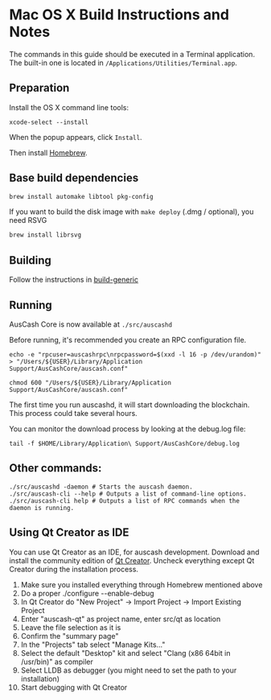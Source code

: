 Mac OS X Build Instructions and Notes
====================================
The commands in this guide should be executed in a Terminal application.
The built-in one is located in `/Applications/Utilities/Terminal.app`.

Preparation
-----------
Install the OS X command line tools:

`xcode-select --install`

When the popup appears, click `Install`.

Then install [Homebrew](https://brew.sh).

Base build dependencies
-----------------------

```bash
brew install automake libtool pkg-config
```

If you want to build the disk image with `make deploy` (.dmg / optional), you need RSVG
```bash
brew install librsvg
```

Building
--------

Follow the instructions in [build-generic](build-generic.md)

Running
-------

AusCash Core is now available at `./src/auscashd`

Before running, it's recommended you create an RPC configuration file.

    echo -e "rpcuser=auscashrpc\nrpcpassword=$(xxd -l 16 -p /dev/urandom)" > "/Users/${USER}/Library/Application Support/AusCashCore/auscash.conf"

    chmod 600 "/Users/${USER}/Library/Application Support/AusCashCore/auscash.conf"

The first time you run auscashd, it will start downloading the blockchain. This process could take several hours.

You can monitor the download process by looking at the debug.log file:

    tail -f $HOME/Library/Application\ Support/AusCashCore/debug.log

Other commands:
-------

    ./src/auscashd -daemon # Starts the auscash daemon.
    ./src/auscash-cli --help # Outputs a list of command-line options.
    ./src/auscash-cli help # Outputs a list of RPC commands when the daemon is running.

Using Qt Creator as IDE
------------------------
You can use Qt Creator as an IDE, for auscash development.
Download and install the community edition of [Qt Creator](https://www.qt.io/download/).
Uncheck everything except Qt Creator during the installation process.

1. Make sure you installed everything through Homebrew mentioned above
2. Do a proper ./configure --enable-debug
3. In Qt Creator do "New Project" -> Import Project -> Import Existing Project
4. Enter "auscash-qt" as project name, enter src/qt as location
5. Leave the file selection as it is
6. Confirm the "summary page"
7. In the "Projects" tab select "Manage Kits..."
8. Select the default "Desktop" kit and select "Clang (x86 64bit in /usr/bin)" as compiler
9. Select LLDB as debugger (you might need to set the path to your installation)
10. Start debugging with Qt Creator
